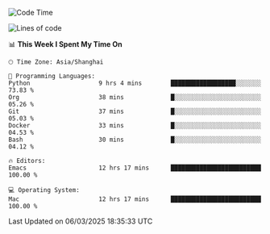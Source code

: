 <!--START_SECTION:waka-->
![Code Time](http://img.shields.io/badge/Code%20Time-2%2C563%20hrs%2021%20mins-blue)

![Lines of code](https://img.shields.io/badge/From%20Hello%20World%20I%27ve%20Written-335.2%20thousand%20lines%20of%20code-blue)

📊 **This Week I Spent My Time On** 

```text
🕑︎ Time Zone: Asia/Shanghai

💬 Programming Languages: 
Python                   9 hrs 4 mins        ██████████████████░░░░░░░   73.83 % 
Org                      38 mins             █░░░░░░░░░░░░░░░░░░░░░░░░   05.26 % 
Git                      37 mins             █░░░░░░░░░░░░░░░░░░░░░░░░   05.03 % 
Docker                   33 mins             █░░░░░░░░░░░░░░░░░░░░░░░░   04.53 % 
Bash                     30 mins             █░░░░░░░░░░░░░░░░░░░░░░░░   04.12 % 

🔥 Editors: 
Emacs                    12 hrs 17 mins      █████████████████████████   100.00 % 

💻 Operating System: 
Mac                      12 hrs 17 mins      █████████████████████████   100.00 % 
```


 Last Updated on 06/03/2025 18:35:33 UTC
<!--END_SECTION:waka-->
